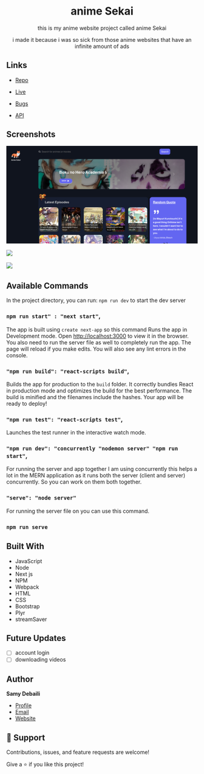 <h1 align="center">anime Sekai</h1>

<p align="center">this is my anime website project called anime Sekai</p>
<p align="center">i made it because i was so sick from those anime websites that have an infinite amount of ads</p>


## Links

- [Repo](https://github.com/samdem-ai/anime-sekai "anime Sekai Repo")

- [Live](<https://anime-sekai-five.vercel.app/> "Live View")

- [Bugs](https://github.com/samdem-ai/anime-sekai/issues "the api issues Page")

- [API](https://api-consumet.vercel.app/ "another API i use")

## Screenshots

![Home Page](./screenshots/anime-sekai.png "Home Page")

![](/screenshots/2.png)

![](/screenshots/3.png)

## Available Commands

In the project directory, you can run: `npm run dev` to start the dev server

### `npm run start" : "next start"`,

The app is built using `create next-app` so this command Runs the app in Development mode. Open [http://localhost:3000](http://localhost:3000) to view it in the browser. You also need to run the server file as well to completely run the app. The page will reload if you make edits.
You will also see any lint errors in the console.

### `"npm run build": "react-scripts build"`,

Builds the app for production to the `build` folder. It correctly bundles React in production mode and optimizes the build for the best performance. The build is minified and the filenames include the hashes. Your app will be ready to deploy!

### `"npm run test": "react-scripts test"`,

Launches the test runner in the interactive watch mode.

### `"npm run dev": "concurrently "nodemon server" "npm run start"`,

For running the server and app together I am using concurrently this helps a lot in the MERN application as it runs both the server (client and server) concurrently. So you can work on them both together.

### `"serve": "node server"`

For running the server file on you can use this command.

### `npm run serve`

## Built With

- JavaScript
- Node
- Next js
- NPM
- Webpack
- HTML
- CSS
- Bootstrap
- Plyr
- streamSaver

## Future Updates

- [ ] account login
- [ ] downloading videos

## Author

**Samy Debaili**

- [Profile](https://github.com/samdem-ai "Samy Debaili")
- [Email](mailto:debailisamy24@gmail.com?subject=Hi "Hi!")
- [Website](https://samdem-ai.github.io/personalSite "Welcome")

## 🤝 Support

Contributions, issues, and feature requests are welcome!

Give a ⭐️ if you like this project!